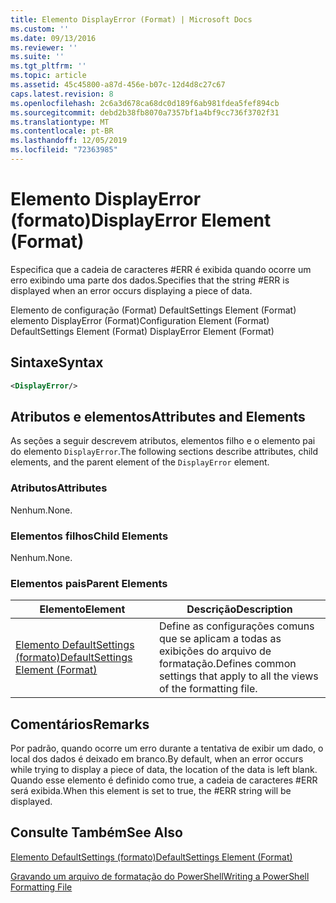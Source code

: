 ```yaml
---
title: Elemento DisplayError (Format) | Microsoft Docs
ms.custom: ''
ms.date: 09/13/2016
ms.reviewer: ''
ms.suite: ''
ms.tgt_pltfrm: ''
ms.topic: article
ms.assetid: 45c45800-a87d-456e-b07c-12d4d8c27c67
caps.latest.revision: 8
ms.openlocfilehash: 2c6a3d678ca68dc0d189f6ab981fdea5fef894cb
ms.sourcegitcommit: debd2b38fb8070a7357bf1a4bf9cc736f3702f31
ms.translationtype: MT
ms.contentlocale: pt-BR
ms.lasthandoff: 12/05/2019
ms.locfileid: "72363985"
---
```

# <a name="displayerror-element-format"></a><span data-ttu-id="6f59d-102">Elemento DisplayError (formato)</span><span class="sxs-lookup"><span data-stu-id="6f59d-102">DisplayError Element (Format)</span></span>

<span data-ttu-id="6f59d-103">Especifica que a cadeia de caracteres #ERR é exibida quando ocorre um erro exibindo uma parte dos dados.</span><span class="sxs-lookup"><span data-stu-id="6f59d-103">Specifies that the string #ERR is displayed when an error occurs displaying a piece of data.</span></span>

<span data-ttu-id="6f59d-104">Elemento de configuração (Format) DefaultSettings Element (Format) elemento DisplayError (Format)</span><span class="sxs-lookup"><span data-stu-id="6f59d-104">Configuration Element (Format) DefaultSettings Element (Format) DisplayError Element (Format)</span></span>

## <a name="syntax"></a><span data-ttu-id="6f59d-105">Sintaxe</span><span class="sxs-lookup"><span data-stu-id="6f59d-105">Syntax</span></span>

```xml
<DisplayError/>
```

## <a name="attributes-and-elements"></a><span data-ttu-id="6f59d-106">Atributos e elementos</span><span class="sxs-lookup"><span data-stu-id="6f59d-106">Attributes and Elements</span></span>

<span data-ttu-id="6f59d-107">As seções a seguir descrevem atributos, elementos filho e o elemento pai do elemento `DisplayError`.</span><span class="sxs-lookup"><span data-stu-id="6f59d-107">The following sections describe attributes, child elements, and the parent element of the `DisplayError` element.</span></span>

### <a name="attributes"></a><span data-ttu-id="6f59d-108">Atributos</span><span class="sxs-lookup"><span data-stu-id="6f59d-108">Attributes</span></span>

<span data-ttu-id="6f59d-109">Nenhum.</span><span class="sxs-lookup"><span data-stu-id="6f59d-109">None.</span></span>

### <a name="child-elements"></a><span data-ttu-id="6f59d-110">Elementos filhos</span><span class="sxs-lookup"><span data-stu-id="6f59d-110">Child Elements</span></span>

<span data-ttu-id="6f59d-111">Nenhum.</span><span class="sxs-lookup"><span data-stu-id="6f59d-111">None.</span></span>

### <a name="parent-elements"></a><span data-ttu-id="6f59d-112">Elementos pais</span><span class="sxs-lookup"><span data-stu-id="6f59d-112">Parent Elements</span></span>

|<span data-ttu-id="6f59d-113">Elemento</span><span class="sxs-lookup"><span data-stu-id="6f59d-113">Element</span></span>|<span data-ttu-id="6f59d-114">Descrição</span><span class="sxs-lookup"><span data-stu-id="6f59d-114">Description</span></span>|
|-------------|-----------------|
|[<span data-ttu-id="6f59d-115">Elemento DefaultSettings (formato)</span><span class="sxs-lookup"><span data-stu-id="6f59d-115">DefaultSettings Element (Format)</span></span>](./defaultsettings-element-format.md)|<span data-ttu-id="6f59d-116">Define as configurações comuns que se aplicam a todas as exibições do arquivo de formatação.</span><span class="sxs-lookup"><span data-stu-id="6f59d-116">Defines common settings that apply to all the views of the formatting file.</span></span>|

## <a name="remarks"></a><span data-ttu-id="6f59d-117">Comentários</span><span class="sxs-lookup"><span data-stu-id="6f59d-117">Remarks</span></span>

<span data-ttu-id="6f59d-118">Por padrão, quando ocorre um erro durante a tentativa de exibir um dado, o local dos dados é deixado em branco.</span><span class="sxs-lookup"><span data-stu-id="6f59d-118">By default, when an error occurs while trying to display a piece of data, the location of the data is left blank.</span></span> <span data-ttu-id="6f59d-119">Quando esse elemento é definido como true, a cadeia de caracteres #ERR será exibida.</span><span class="sxs-lookup"><span data-stu-id="6f59d-119">When this element is set to true, the #ERR string will be displayed.</span></span>

## <a name="see-also"></a><span data-ttu-id="6f59d-120">Consulte Também</span><span class="sxs-lookup"><span data-stu-id="6f59d-120">See Also</span></span>

[<span data-ttu-id="6f59d-121">Elemento DefaultSettings (formato)</span><span class="sxs-lookup"><span data-stu-id="6f59d-121">DefaultSettings Element (Format)</span></span>](./defaultsettings-element-format.md)

[<span data-ttu-id="6f59d-122">Gravando um arquivo de formatação do PowerShell</span><span class="sxs-lookup"><span data-stu-id="6f59d-122">Writing a PowerShell Formatting File</span></span>](./writing-a-powershell-formatting-file.md)
